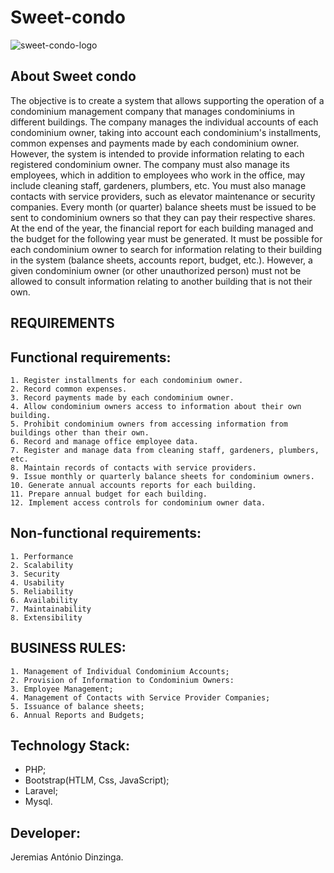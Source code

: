 # Sweet-condo

![sweet-condo-logo](https://github.com/Jeremias16Dinzinga/Sweet-condo/front-end/assets/117875623/4aaeb1c8-bcd4-45bd-9c26-e591140e4a0d)

## About Sweet condo

The objective is to create a system that allows supporting the operation of a condominium management company that manages condominiums in different buildings. The company manages the individual accounts of each condominium owner, taking into account each condominium's installments, common expenses and payments made by each condominium owner. However, the system is intended to provide information relating to each registered condominium owner. The company must also manage its employees, which in addition to employees who work in the office, may include cleaning staff, gardeners, plumbers, etc. You must also manage contacts with service providers, such as elevator maintenance or security companies. Every month (or quarter) balance sheets must be issued to be sent to condominium owners so that they can pay their respective shares. At the end of the year, the financial report for each building managed and the budget for the following year must be generated. It must be possible for each condominium owner to search for information relating to their building in the system (balance sheets, accounts report, budget, etc.). However, a given condominium owner (or other unauthorized person) must not be allowed to consult information relating to another building that is not their own.

## REQUIREMENTS

## Functional requirements:
	1. Register installments for each condominium owner.
    2. Record common expenses.
    3. Record payments made by each condominium owner.
    4. Allow condominium owners access to information about their own building.
    5. Prohibit condominium owners from accessing information from buildings other than their own.
    6. Record and manage office employee data.
    7. Register and manage data from cleaning staff, gardeners, plumbers, etc.
    8. Maintain records of contacts with service providers.
    9. Issue monthly or quarterly balance sheets for condominium owners.
    10. Generate annual accounts reports for each building.
    11. Prepare annual budget for each building.
    12. Implement access controls for condominium owner data.

## Non-functional requirements:
	1. Performance
    2. Scalability
    3. Security
    4. Usability
    5. Reliability
    6. Availability
    7. Maintainability
    8. Extensibility

## BUSINESS RULES:
	1. Management of Individual Condominium Accounts;
    2. Provision of Information to Condominium Owners:
	3. Employee Management;
	4. Management of Contacts with Service Provider Companies;
	5. Issuance of balance sheets;
	6. Annual Reports and Budgets;	

## Technology Stack:
- PHP; 
- Bootstrap(HTLM, Css, JavaScript);
- Laravel;
- Mysql.

## Developer: 
Jeremias António Dinzinga.


<a href="https://www.facebook.com/home.php?_rdc=1&_rdr" class="facebook"><i
                        class="bx bxl-facebook"></i></a>
                <a href="https://www.instagram.com/jeremiasdinzinga/" class="instagram"><i
                        class="bx bxl-instagram"></i></a>
                <a href="https://github.com/Jeremias16Dinzinga/AngoSearch" class="google-plus"><i
                        class="bx bxl-github"></i></a>
                <a href="https://www.linkedin.com/in/tonilson-bartolomeu-260119161/" class="linkedin"><i
                        class="bx bxl-linkedin"></i></a>
